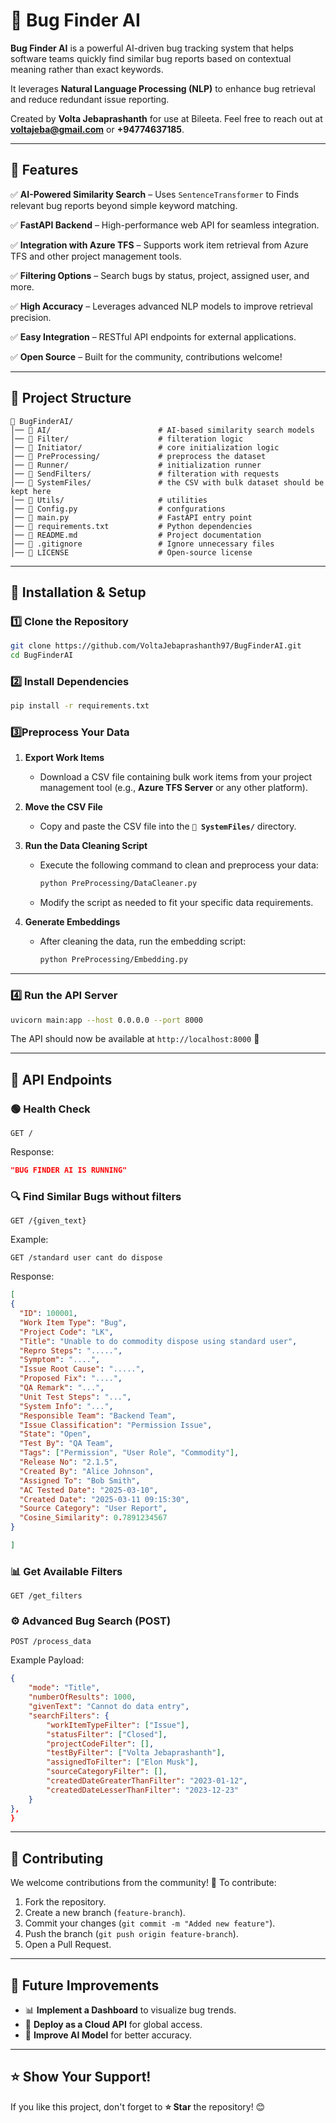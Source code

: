 # 🚀 Bug Finder AI

**Bug Finder AI** is a powerful AI-driven bug tracking system that helps software teams quickly find similar bug reports based on contextual meaning rather than exact keywords. 

It leverages **Natural Language Processing (NLP)** to enhance bug retrieval and reduce redundant issue reporting.

Created by **Volta Jebaprashanth** for use at Bileeta. Feel free to reach out at **voltajeba@gmail.com** or **+94774637185**.


---

## 📝 Features

✅ **AI-Powered Similarity Search** – Uses `SentenceTransformer` to Finds relevant bug reports beyond simple keyword matching.  

✅ **FastAPI Backend** – High-performance web API for seamless integration.  

✅ **Integration with Azure TFS** – Supports work item retrieval from Azure TFS and other project management tools.

✅ **Filtering Options** – Search bugs by status, project, assigned user, and more.

✅ **High Accuracy** – Leverages advanced NLP models to improve retrieval precision.  

✅ **Easy Integration** – RESTful API endpoints for external applications.  

✅ **Open Source** – Built for the community, contributions welcome!  

---

## 📂 Project Structure

```
📂 BugFinderAI/
│── 📂 AI/                        # AI-based similarity search models
│── 📂 Filter/                    # filteration logic
│── 📂 Initiator/                 # core initialization logic
│── 📂 PreProcessing/             # preprocess the dataset
│── 📂 Runner/                    # initialization runner
│── 📂 SendFilters/               # filteration with requests
│── 📂 SystemFiles/               # the CSV with bulk dataset should be kept here
│── 📂 Utils/                     # utilities
│── 📜 Config.py                  # confgurations
│── 📜 main.py                    # FastAPI entry point
│── 📜 requirements.txt           # Python dependencies
│── 📜 README.md                  # Project documentation
│── 📜 .gitignore                 # Ignore unnecessary files
│── 📜 LICENSE                    # Open-source license
```

---

## 🔧 Installation & Setup

### **1️⃣ Clone the Repository**
```sh
git clone https://github.com/VoltaJebaprashanth97/BugFinderAI.git
cd BugFinderAI
```

### **2️⃣ Install Dependencies**
```sh
pip install -r requirements.txt
```

### **3️⃣Preprocess Your Data**  

1. **Export Work Items**  
   - Download a CSV file containing bulk work items from your project management tool (e.g., **Azure TFS Server** or any other platform).  

2. **Move the CSV File**  
   - Copy and paste the CSV file into the **`📂 SystemFiles/`** directory.  

3. **Run the Data Cleaning Script**  
   - Execute the following command to clean and preprocess your data:  
     ```sh
     python PreProcessing/DataCleaner.py
     ```  
   - Modify the script as needed to fit your specific data requirements.  

4. **Generate Embeddings**  
   - After cleaning the data, run the embedding script:  
     ```sh
     python PreProcessing/Embedding.py
     ```  

---
### **4️⃣ Run the API Server**
```sh
uvicorn main:app --host 0.0.0.0 --port 8000
```


The API should now be available at `http://localhost:8000` 🚀

---

## 📡 API Endpoints

### **🟢 Health Check**
```http
GET /
```
Response:
```json
"BUG FINDER AI IS RUNNING"
```

### **🔍 Find Similar Bugs without filters**
```http
GET /{given_text}
```
Example:
```http
GET /standard user cant do dispose
```
Response:
```json
[
{
  "ID": 100001,
  "Work Item Type": "Bug",
  "Project Code": "LK",
  "Title": "Unable to do commodity dispose using standard user",
  "Repro Steps": ".....",
  "Symptom": "....",
  "Issue Root Cause": ".....",
  "Proposed Fix": "....",
  "QA Remark": "...",
  "Unit Test Steps": "...",
  "System Info": "...",
  "Responsible Team": "Backend Team",
  "Issue Classification": "Permission Issue",
  "State": "Open",
  "Test By": "QA Team",
  "Tags": ["Permission", "User Role", "Commodity"],
  "Release No": "2.1.5",
  "Created By": "Alice Johnson",
  "Assigned To": "Bob Smith",
  "AC Tested Date": "2025-03-10",
  "Created Date": "2025-03-11 09:15:30",
  "Source Category": "User Report",
  "Cosine_Similarity": 0.7891234567
}  

]
```

### **📊 Get Available Filters**
```http
GET /get_filters
```

### **⚙️ Advanced Bug Search (POST)**
```http
POST /process_data
```
Example Payload:
```json
{
    "mode": "Title",
    "numberOfResults": 1000,
    "givenText": "Cannot do data entry",
    "searchFilters": {
        "workItemTypeFilter": ["Issue"],
        "statusFilter": ["Closed"],
        "projectCodeFilter": [],
        "testByFilter": ["Volta Jebaprashanth"],
        "assignedToFilter": ["Elon Musk"],
        "sourceCategoryFilter": [],
        "createdDateGreaterThanFilter": "2023-01-12",
        "createdDateLesserThanFilter": "2023-12-23"
    }
},
}
```

---


## 🤝 Contributing
We welcome contributions from the community! 🎉 To contribute:
1. Fork the repository.
2. Create a new branch (`feature-branch`).
3. Commit your changes (`git commit -m "Added new feature"`).
4. Push the branch (`git push origin feature-branch`).
5. Open a Pull Request.

---

## 🎯 Future Improvements
- 📊 **Implement a Dashboard** to visualize bug trends.
- 🚀 **Deploy as a Cloud API** for global access.
- 🤖 **Improve AI Model** for better accuracy.


---

## ⭐ Show Your Support!
If you like this project, don't forget to **⭐ Star** the repository! 😊

